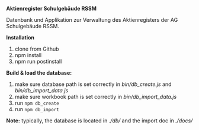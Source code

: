 **Aktienregister Schulgebäude RSSM**

Datenbank und Applikation zur Verwaltung des Aktienregisters der AG Schulgebäude RSSM. 


**Installation**
1. clone from Github 
2. npm install 
3. npm run postinstall

**Build & load the database:**
1. make sure database path is set correctly in _bin/db_create.js_ and _bin/db_import_data.js_
2. make sure workbook path is set correctly in _bin/db_import_data.js_
3. run `npm db_create`
4. run `npm db_import`

**Note:** typically, the database is located in _./db/_ and the import doc in _./docs/_

